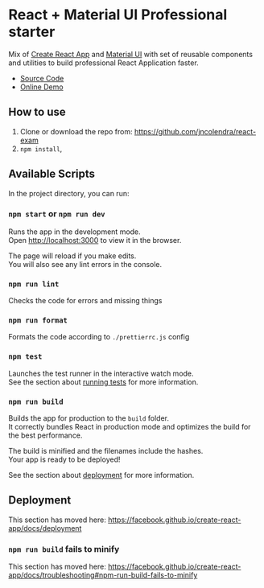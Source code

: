# React + Material UI Professional starter

Mix of [Create React App](https://github.com/facebook/create-react-app) and [Material UI](https://mui.com) with set of reusable components and utilities to build professional React Application faster.

- [Source Code](https://github.com/karpolan/react-mui-pro-starter)
- [Online Demo](https://react-mui-pro-starter.netlify.app/)

## How to use

1. Clone or download the repo from: https://github.com/jncolendra/react-exam
2. `npm install`,

## Available Scripts

In the project directory, you can run:

### `npm start` or `npm run dev`

Runs the app in the development mode.<br />
Open [http://localhost:3000](http://localhost:3000) to view it in the browser.

The page will reload if you make edits.<br />
You will also see any lint errors in the console.

### `npm run lint`

Checks the code for errors and missing things

### `npm run format`

Formats the code according to `./prettierrc.js` config

### `npm test`

Launches the test runner in the interactive watch mode.<br />
See the section about [running tests](https://facebook.github.io/create-react-app/docs/running-tests) for more information.

### `npm run build`

Builds the app for production to the `build` folder.<br />
It correctly bundles React in production mode and optimizes the build for the best performance.

The build is minified and the filenames include the hashes.<br />
Your app is ready to be deployed!

See the section about [deployment](https://facebook.github.io/create-react-app/docs/deployment) for more information.

## Deployment

This section has moved here: https://facebook.github.io/create-react-app/docs/deployment

### `npm run build` fails to minify

This section has moved here: https://facebook.github.io/create-react-app/docs/troubleshooting#npm-run-build-fails-to-minify
